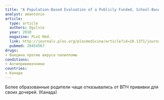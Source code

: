```yaml
---
title: "A Population-Based Evaluation of a Publicly Funded, School-Based HPV Vaccine Program in British Columbia, Canada: Parental Factors Associated with HPV Vaccine Receipt"
analyst: amantonio
article:
  type: article
  authors: Ogilvie
  year: 2010
  magazine: PLoS Med.
  link: http://journals.plos.org/plosmedicine/article?id=10.1371/journal.pmed.1000270
  pubmed: 20454567
drugs:
- Вакцина против вируса папилломы
conditions:
- Антипрививочники
countries:
- Канада
---
```


Более образованные родители чаще отказывались от ВПЧ прививки для своих дочерей. (Канада)
